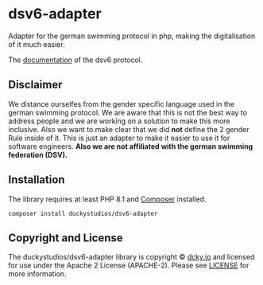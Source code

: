# dsv6-adapter
Adapter for the german swimming protocol in php, making the digitalisation of it much easier.

The [documentation](https://www.dsv.de/fileadmin/dsv/documents/schwimmen/Amtliches/151111_DSVStandard_Version6.pdf) of the dsv6 protocol.

## Disclaimer
We distance ourselfes from the gender specific language used in the german swimming protocol. We are aware that this is not the best way to address people and we are working on a solution to make this more inclusive. Also we want to make clear that we did **not** define the 2 gender Rule inside of it. This is just an adapter to make it easier to use it for software engineers. **Also we are not affiliated with the german swimming federation (DSV).**

## Installation
The library requires at least PHP 8.1 and [Composer](http://getcomposer.org/) installed.
```
composer install duckystudios/dsv6-adapter
```

## Copyright and License
The duckystudios/dsv6-adapter library is copyright © [dcky.io](https://dcky.io) and licensed for use under the Apache 2 License (APACHE-2). Please see [LICENSE](https://github.com/DuckyStudios/dsv6-adapter/blob/master/LICENSE) for more information.
